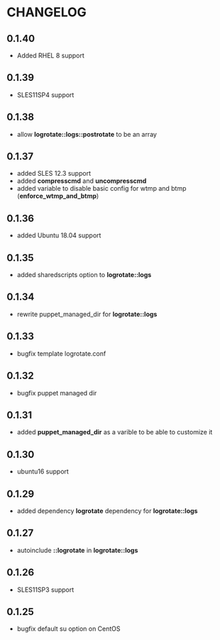 # CHANGELOG

## 0.1.40

* Added RHEL 8 support

## 0.1.39

* SLES11SP4 support

## 0.1.38

* allow **logrotate::logs::postrotate** to be an array

## 0.1.37

* added SLES 12.3 support
* added **compresscmd** and **uncompresscmd**
* added variable to disable basic config for wtmp and btmp (**enforce_wtmp_and_btmp**)

## 0.1.36

* added Ubuntu 18.04 support

## 0.1.35

* added sharedscripts option to **logrotate::logs**

## 0.1.34

* rewrite puppet_managed_dir for **logrotate::logs**

## 0.1.33

* bugfix template logrotate.conf

## 0.1.32

* bugfix puppet managed dir

## 0.1.31

* added **puppet_managed_dir** as a varible to be able to customize it

## 0.1.30

* ubuntu16 support

## 0.1.29

* added dependency **logrotate** dependency for **logrotate::logs**

## 0.1.27

* autoinclude **::logrotate** in **logrotate::logs**

## 0.1.26

* SLES11SP3 support

## 0.1.25

* bugfix default su option on CentOS
